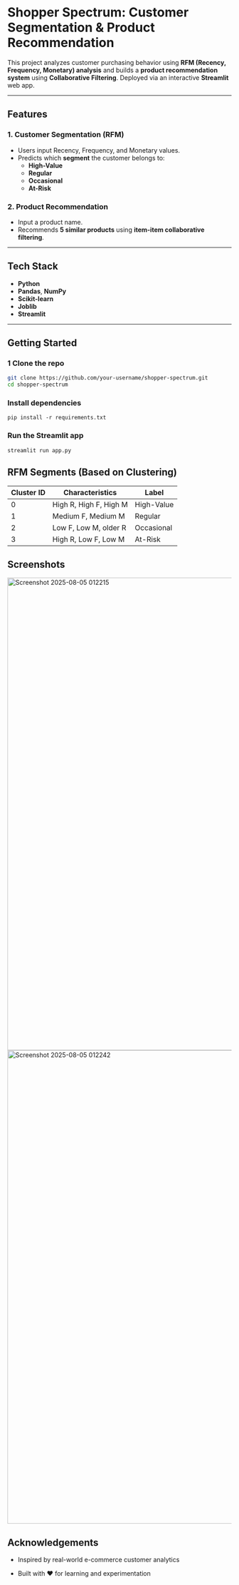 #  Shopper Spectrum: Customer Segmentation & Product Recommendation

This project analyzes customer purchasing behavior using **RFM (Recency, Frequency, Monetary) analysis** and builds a **product recommendation system** using **Collaborative Filtering**. Deployed via an interactive **Streamlit** web app.

---

##  Features

###  1. Customer Segmentation (RFM)
- Users input Recency, Frequency, and Monetary values.
- Predicts which **segment** the customer belongs to:
  - **High-Value**
  - **Regular**
  - **Occasional**
  - **At-Risk**

###  2. Product Recommendation
- Input a product name.
- Recommends **5 similar products** using **item-item collaborative filtering**.

---

##  Tech Stack

- **Python**
- **Pandas**, **NumPy**
- **Scikit-learn**
- **Joblib**
- **Streamlit**

---

##  Getting Started

### 1️ Clone the repo
```bash
git clone https://github.com/your-username/shopper-spectrum.git
cd shopper-spectrum
```
### Install dependencies
```
pip install -r requirements.txt
```

### Run the Streamlit app
```
streamlit run app.py
```
## RFM Segments (Based on Clustering)

| Cluster ID | Characteristics        | Label      |
| ---------- | ---------------------- | ---------- |
| 0          | High R, High F, High M | High-Value |
| 1          | Medium F, Medium M     | Regular    |
| 2          | Low F, Low M, older R  | Occasional |
| 3          | High R, Low F, Low M   | At-Risk    |


## Screenshots
<img width="1992" height="1060" alt="Screenshot 2025-08-05 012215" src="https://github.com/user-attachments/assets/587b091f-c355-4ff3-9b06-1e11ab0f40b7" />
<img width="1990" height="1062" alt="Screenshot 2025-08-05 012242" src="https://github.com/user-attachments/assets/7d2c1cf4-5b1a-4b9b-899a-65cd5a60a853" />



## Acknowledgements
- Inspired by real-world e-commerce customer analytics

- Built with ❤️ for learning and experimentation
